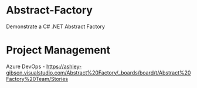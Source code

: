 # Abstract-Factory
Demonstrate a C# .NET Abstract Factory

# Project Management
Azure DevOps - https://ashley-gibson.visualstudio.com/Abstract%20Factory/_boards/board/t/Abstract%20Factory%20Team/Stories
